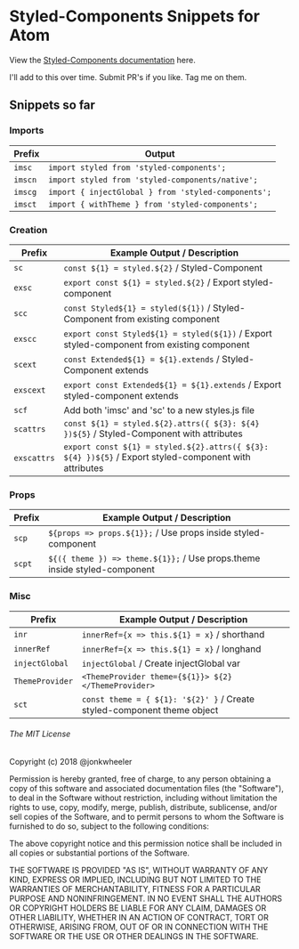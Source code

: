 # Styled-Components Snippets for Atom

View the [Styled-Components documentation](https://www.styled-components.com/docs) here.

I'll add to this over time. Submit PR's if you like. Tag me on them.

## Snippets so far

### Imports

| Prefix  | Output                                              |
| ------- | --------------------------------------------------- |
| `imsc`  | `import styled from 'styled-components';`           |
| `imscn` | `import styled from 'styled-components/native';`    |
| `imscg` | `import { injectGlobal } from 'styled-components';` |
| `imsct` | `import { withTheme } from 'styled-components';`    |

### Creation

| Prefix      | Example Output / Description                                                                          |
| ----------- | ----------------------------------------------------------------------------------------------------- |
| `sc`        | `const ${1} = styled.${2}` / Styled-Component                                                         |
| `exsc`      | `export const ${1} = styled.${2}` / Export styled-component                                           |
| `scc`       | `const Styled${1} = styled(${1})` / Styled-Component from existing component                          |
| `exscc`     | `export const Styled${1} = styled(${1})` / Export styled-component from existing component            |
| `scext`     | `const Extended${1} = ${1}.extends` / Styled-Component extends                                        |
| `exscext`   | `export const Extended${1} = ${1}.extends` / Export styled-component extends                          |
| `scf`       | Add both 'imsc' and 'sc' to a new styles.js file                                                      |
| `scattrs`   | `const ${1} = styled.${2}.attrs({ ${3}: ${4} })${5}` / Styled-Component with attributes               |
| `exscattrs` | `export const ${1} = styled.${2}.attrs({ ${3}: ${4} })${5}` / Export styled-component with attributes |

### Props

| Prefix | Example Output / Description                                              |
| ------ | ------------------------------------------------------------------------- |
| `scp`  | `${props => props.${1}};` / Use props inside styled-component             |
| `scpt` | `${({ theme }) => theme.${1}};` / Use props.theme inside styled-component |

### Misc

| Prefix          | Example Output / Description                                            |
| --------------- | ----------------------------------------------------------------------- |
| `inr`           | `innerRef={x => this.${1} = x}` / shorthand                             |
| `innerRef`      | `innerRef={x => this.${1} = x}` / longhand                              |
| `injectGlobal`  | `injectGlobal` / Create injectGlobal var                                |
| `ThemeProvider` | `<ThemeProvider theme={${1}}> ${2} </ThemeProvider>`                    |
| `sct`           | `const theme = { ${1}: '${2}' }` / Create styled-component theme object |

###### The MIT License

Copyright (c) 2018 @jonkwheeler

Permission is hereby granted, free of charge, to any person obtaining a copy of this software and associated documentation files (the "Software"), to deal in the Software without restriction, including without limitation the rights to use, copy, modify, merge, publish, distribute, sublicense, and/or sell copies of the Software, and to permit persons to whom the Software is furnished to do so, subject to the following conditions:

The above copyright notice and this permission notice shall be included in all copies or substantial portions of the Software.

THE SOFTWARE IS PROVIDED "AS IS", WITHOUT WARRANTY OF ANY KIND, EXPRESS OR IMPLIED, INCLUDING BUT NOT LIMITED TO THE WARRANTIES OF MERCHANTABILITY, FITNESS FOR A PARTICULAR PURPOSE AND NONINFRINGEMENT. IN NO EVENT SHALL THE AUTHORS OR COPYRIGHT HOLDERS BE LIABLE FOR ANY CLAIM, DAMAGES OR OTHER LIABILITY, WHETHER IN AN ACTION OF CONTRACT, TORT OR OTHERWISE, ARISING FROM, OUT OF OR IN CONNECTION WITH THE SOFTWARE OR THE USE OR OTHER DEALINGS IN THE SOFTWARE.
